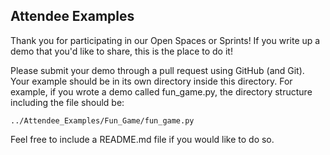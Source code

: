 ## Attendee Examples

Thank you for participating in our Open Spaces or Sprints! If you write up a demo that you'd like to share, this is the place to do it!

Please submit your demo through a pull request using GitHub (and Git). Your example should be in its own directory inside this directory. For example, if you wrote a demo called fun_game.py, the directory structure including the file should be:

`../Attendee_Examples/Fun_Game/fun_game.py`

Feel free to include a README.md file if you would like to do so.